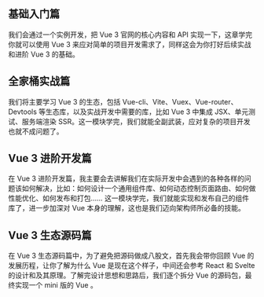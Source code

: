 
## 基础入门篇
我们会通过⼀个实例开发，把 Vue 3 官⽹的核⼼内容和 API 实现⼀下，这章学完你就可以使用 Vue 3 来应对简单的项目开发需求了，同样这会为你打好后续实战和进阶 Vue 3 的基础。
## 全家桶实战篇
我们将主要学习 Vue 3 的⽣态，包括 Vue-cli、Vite、Vuex、Vue-router、Devtools 等生态库，以及实战开发中需要的库，比如 Vue 3 中集成 JSX、单元测试、服务端渲染 SSR。这⼀模块学完，我们就能全副武装，应对复杂的项⽬开发也就不成问题了。
## Vue 3 进阶开发篇
在 Vue 3 进阶开发篇，我主要会去讲解我们在实际开发中会遇到的各种各样的问题该如何解决，比如：如何设计⼀个通用组件库、如何动态控制页面路由、如何做性能优化、如何发布和打包…… 这⼀模块学完，我们就能实现和发布自己的组件库了，进一步加深对 Vue 本身的理解，这也是我们迈向架构师所必备的技能。
## Vue 3 ⽣态源码篇
在 Vue 3 生态源码篇中，为了避免把源码做成⼋股⽂，首先我会带你回顾 Vue 的发展历程，让你了解为什么 Vue 是现在这个样⼦，中间还会参考 React 和 Svelte 的设计和及其原理。了解完设计思想和思路后，我们逐个拆分 Vue 的源码包，最终实现⼀个 mini 版的 Vue 。